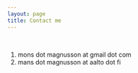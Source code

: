 ```yaml
---
layout: page
title: Contact me
---
```


<br>

1. mons dot magnusson at gmail dot com
2. mans dot magnusson at aalto dot fi

<br>
